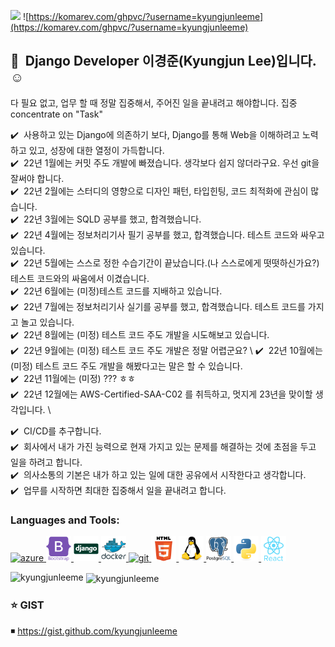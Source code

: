 <a href="https://kjdev.notion.site/Django-Developer-f36090b3c2cb41d8aa1422dbd7b1be7c"><img src="https://img.shields.io/badge/Porfoilo-Docs-blue"/></a>
![https://komarev.com/ghpvc/?username=kyungjunleeme](https://komarev.com/ghpvc/?username=kyungjunleeme)


## 👋 &nbsp;Django Developer 이경준(Kyungjun Lee)입니다. ☺️

다 필요 없고, 업무 할 때 정말 집중해서, 주어진 일을 끝내려고 해야합니다. 집중 concentrate on "Task"

✔️ &nbsp;사용하고 있는 Django에 의존하기 보다, Django를 통해 Web을 이해하려고 노력하고 있고, 성장에 대한 열정이 가득합니다.\
✔️ &nbsp;22년 1월에는 커밋 주도 개발에 빠졌습니다. 생각보다 쉽지 않더라구요. 우선 git을 잘써야 합니다. \
✔️ &nbsp;22년 2월에는 스터디의 영향으로 디자인 패턴, 타입힌팅, 코드 최적화에 관심이 많습니다. \
✔️ &nbsp;22년 3월에는 SQLD 공부를 했고, 합격했습니다. \
✔️ &nbsp;22년 4월에는 정보처리기사 필기 공부를 했고, 합격했습니다. 테스트 코드와 싸우고 있습니다. \
✔️ &nbsp;22년 5월에는 스스로 정한 수습기간이 끝났습니다.(나 스스로에게 떳떳하신가요?)  테스트 코드와의 싸움에서 이겼습니다. \
✔️ &nbsp;22년 6월에는 (미정)테스트 코드를 지배하고 있습니다. \
✔️ &nbsp;22년 7월에는 정보처리기사 실기를 공부를 했고, 합격했습니다. 테스트 코드를 가지고 놀고 있습니다. \
✔️ &nbsp;22년 8월에는 (미정) 테스트 코드 주도 개발을 시도해보고 있습니다. \
✔️ &nbsp;22년 9월에는 (미정) 테스트 코드 주도 개발은 정말 어렵군요? \ 
✔️ &nbsp;22년 10월에는 (미정)  테스트 코드 주도 개발을 해봤다고는 말은 할 수 있습니다. \
✔️ &nbsp;22년 11월에는 (미정)  ??? ㅎㅎ\
✔️ &nbsp;22년 12월에는 AWS-Certified-SAA-C02 를 취득하고, 멋지게 23년을 맞이할 생각입니다. \





✔️ &nbsp;CI/CD를 추구합니다.\
✔️ &nbsp;회사에서 내가 가진 능력으로 현재 가지고 있는 문제를 해결하는 것에 초점을 두고 일을 하려고 합니다.\
✔️ &nbsp;의사소통의 기본은 내가 하고 있는 일에 대한 공유에서 시작한다고 생각합니다.\
✔️ &nbsp;업무를 시작하면 최대한 집중해서 일을 끝내려고 합니다.
<!-- ✔ &nbsp;저에 대해 궁금하시다면, <a href="https://kjdev.notion.site/Django-Developer-f36090b3c2cb41d8aa1422dbd7b1be7c">제 포트폴리오</a>를 방문해주세요. -->
<h3 align="left">Languages and Tools:</h3>
<p align="left"> <a href="https://azure.microsoft.com/en-in/" target="_blank"> <img src="https://www.vectorlogo.zone/logos/microsoft_azure/microsoft_azure-icon.svg" alt="azure" width="40" height="40"/> </a> <a href="https://getbootstrap.com" target="_blank"> <img src="https://raw.githubusercontent.com/devicons/devicon/master/icons/bootstrap/bootstrap-plain-wordmark.svg" alt="bootstrap" width="40" height="40"/> </a> <a href="https://www.djangoproject.com/" target="_blank"> <img src="https://raw.githubusercontent.com/devicons/devicon/master/icons/django/django-original.svg" alt="django" width="40" height="40"/> </a> <a href="https://www.docker.com/" target="_blank"> <img src="https://raw.githubusercontent.com/devicons/devicon/master/icons/docker/docker-original-wordmark.svg" alt="docker" width="40" height="40"/> </a> <a href="https://git-scm.com/" target="_blank"> <img src="https://www.vectorlogo.zone/logos/git-scm/git-scm-icon.svg" alt="git" width="40" height="40"/> </a> <a href="https://www.w3.org/html/" target="_blank"> <img src="https://raw.githubusercontent.com/devicons/devicon/master/icons/html5/html5-original-wordmark.svg" alt="html5" width="40" height="40"/> </a> <a href="https://www.linux.org/" target="_blank"> <img src="https://raw.githubusercontent.com/devicons/devicon/master/icons/linux/linux-original.svg" alt="linux" width="40" height="40"/> </a> <a href="https://www.postgresql.org" target="_blank"> <img src="https://raw.githubusercontent.com/devicons/devicon/master/icons/postgresql/postgresql-original-wordmark.svg" alt="postgresql" width="40" height="40"/> </a> <a href="https://www.python.org" target="_blank"> <img src="https://raw.githubusercontent.com/devicons/devicon/master/icons/python/python-original.svg" alt="python" width="40" height="40"/> </a> <a href="https://reactjs.org/" target="_blank"> <img src="https://raw.githubusercontent.com/devicons/devicon/master/icons/react/react-original-wordmark.svg" alt="react" width="40" height="40"/> </a> </p>

<p><img align="left" src="https://github-readme-stats.vercel.app/api/top-langs?username=kyungjunleeme&show_icons=true&locale=en&layout=compact" alt="kyungjunleeme" /></p>

<p>&nbsp;<img align="center" src="https://github-readme-stats.vercel.app/api?username=kyungjunleeme&show_icons=true&locale=en" alt="kyungjunleeme" /></p>


### ⭐ **GIST**
◾ https://gist.github.com/kyungjunleeme

<!--
### 🤝🏻 &nbsp;Contact
<a href="https://linkedin.com/in/kyungjunleeme" target="blank"><img align="center" src="https://raw.githubusercontent.com/rahuldkjain/github-profile-readme-generator/master/src/images/icons/Social/linked-in-alt.svg" alt="kyungjunleeme" height="30" width="40" /></a>
-->
